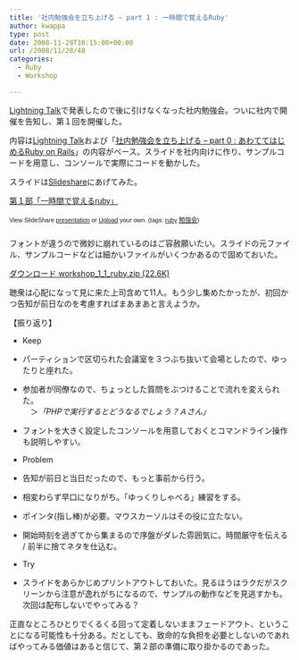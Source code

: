 ```yaml
---
title: '社内勉強会を立ち上げる – part 1 : 一時間で覚えるRuby'
author: kwappa
type: post
date: 2008-11-28T10:15:00+00:00
url: /2008/11/28/48
categories:
  - Ruby
  - Workshop

---
```

[Lightning Talk][1]で発表したので後に引けなくなった社内勉強会。ついに社内で開催を告知し、第１回を開催した。
  
内容は[Lightning Talk][1]および「[社内勉強会を立ち上げる &#8211; part 0 : あわててはじめるRuby on Rails][2]」の内容がベース。スライドを社内向けに作り、サンプルコードを用意し、コンソールで実際にコードを動かした。
  
スライドは<a target="_blank" href="http://www.slideshare.net/">Slideshare</a>にあげてみた。 

<div id="__ss_792328" style="width: 425px; text-align: left;">
  <a title="第１部「一時間で覚えるruby」" href="http://www.slideshare.net/kwappa/ruby-presentation-792328?type=powerpoint" style="margin: 12px 0pt 3px; font-family: Helvetica,Arial,Sans-serif; font-style: normal; font-variant: normal; font-weight: normal; font-size: 14px; line-height: normal; font-size-adjust: none; font-stretch: normal; display: block; text-decoration: underline;">第１部「一時間で覚えるruby」</a></p> 
  
  <div style="font-size: 11px; font-family: tahoma,arial; height: 26px; padding-top: 2px;">
    View SlideShare <a title="View 第１部「一時間で覚えるruby」 on SlideShare" href="http://www.slideshare.net/kwappa/ruby-presentation-792328?type=powerpoint" style="text-decoration: underline;">presentation</a> or <a href="http://www.slideshare.net/upload?type=powerpoint" style="text-decoration: underline;">Upload</a> your own. (tags: <a href="http://slideshare.net/tag/ruby" style="text-decoration: underline;">ruby</a> <a href="http://slideshare.net/tag/勉強会" style="text-decoration: underline;">勉強会</a>)
  </div>
</div>

フォントが違うので微妙に崩れているのはご容赦願いたい。スライドの元ファイル、サンプルコードなどは細かいファイルがいくつかあるので固めておいた。

[ダウンロード workshop\_1\_1_ruby.zip (22.6K)][3] 

<!--more-->

聴衆は心配になって見に来た上司含めて11人。もう少し集めたかったが、初回かつ告知が前日なのを考慮すればまあまあと言えようか。

【振り返り】

  * Keep
  * パーティションで区切られた会議室を３つぶち抜いて会場としたので、ゆったりと座れた。
  * 参加者が同僚なので、ちょっとした質問をぶつけることで流れを変えられた。  
    　＞_「PHPで実行するとどうなるでしょう？Ａさん」_
  * フォントを大きく設定したコンソールを用意しておくとコマンドライン操作も説明しやすい。

  * Problem
  * 告知が前日と当日だったので、もっと事前から行う。
  * 相変わらず早口になりがち。「ゆっくりしゃべる」練習をする。
  * ポインタ(指し棒)が必要。マウスカーソルはその役に立たない。
  * 開始時刻を過ぎてから集まるので序盤がダレた雰囲気に。時間厳守を伝える / 前半に捨てネタを仕込む。

  * Try
  * スライドをあらかじめプリントアウトしておいた。見るほうはラクだがスクリーンから注意が逸れがちになるので、サンプルの動作などを見逃すかも。次回は配布しないでやってみる？

正直なところひとりでくるくる回って定着しないままフェードアウト、ということになる可能性も十分ある。だとしても、致命的な負担を必要としないのであればやってみる価値はあると信じて、第２部の準備に取り掛かるのであった。

 [1]: http://kwappa.txt-nifty.com/blog/2008/11/cyxxxx-lighitni.html
 [2]: http://kwappa.txt-nifty.com/blog/2008/11/--part-0-ruby-o.html
 [3]: http://kwappa.txt-nifty.com/blog/files/workshop_1_1_ruby.zip
